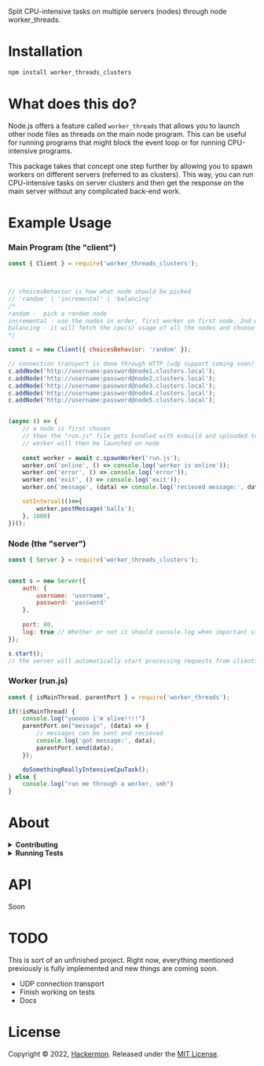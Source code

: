 Split CPU-intensive tasks on multiple servers (nodes) through node worker_threads.

# Installation
```bash
npm install worker_threads_clusters
```

# What does this do?
Node.js offers a feature called ``worker_threads`` that allows you to launch other node files as threads on the main node program. This can be useful for running programs that might block the event loop or for running CPU-intensive programs.

This package takes that concept one step further by allowing you to spawn workers on different servers (referred to as clusters). This way, you can run CPU-intensive tasks on server clusters and then get the response on the main server without any complicated back-end work.



# Example Usage


### Main Program (the "client")
```js
const { Client } = require('worker_threads_clusters');



// choicesBehavior is how what node should be picked
// 'random' | 'incremental' | 'balancing'
/*
random -  pick a random node
incremental - use the nodes in order, first worker on first node, 2nd worker on 2nd node, etc and it keeps resetting back to first worker and continues the cycle
balancing - it will fetch the cpu(s) usage of all the nodes and choose the best one to spawn the worker based on the usage percentage 
*/

const c = new Client({ choicesBehavior: 'random' });

// connection transport is done through HTTP (udp support coming soon)
c.addNode('http://username:password@node1.clusters.local');
c.addNode('http://username:password@node2.clusters.local');
c.addNode('http://username:password@node3.clusters.local');
c.addNode('http://username:password@node4.clusters.local');
c.addNode('http://username:password@node5.clusters.local');


(async () => {
	// a node is first chosen
	// then the "run.js" file gets bundled with esbuild and uploaded to the node
	// worker will then be launched on node
	
	const worker = await c.spawnWorker('run.js');
	worker.on('online', () => console.log('worker is online'));
	worker.on('error', () => console.log('error'));
	worker.on('exit', () => console.log('exit'));
	worker.on('message', (data) => console.log('recieved message:', data));

	setInterval(()=>{
		worker.postMessage('balls');
	}, 1000)
})();
```


### Node (the "server")
```js
const { Server } = require('worker_threads_clusters');


const s = new Server({
	auth: { 
	    username: 'username',
	    password: 'password' 
    },
    
	port: 80,
	log: true // Whether or not it should console.log when important stufff happens (default = true)
});

s.start();
// the server will automatically start processing requests from clients
```

### Worker (run.js)
```js
const { isMainThread, parentPort } = require('worker_threads');

if(!isMainThread) {
	console.log("yooooo i'm alive!!!!")
	parentPort.on("message", (data) => {
		// messages can be sent and recieved
		console.log('got message:', data);
		parentPort.send(data);
	});

	doSomethingReallyIntensiveCpuTask();
} else {
	console.log("run me through a worker, smh")
}

```

# About
<details>
<summary><strong>Contributing</strong></summary>

Pull requests and stars are always welcome. For bugs and feature requests, [please create an issue](../../issues/new).

</details>

<details>


<summary><strong>Running Tests</strong></summary>

Running and reviewing unit tests is a great way to get familiarized with a library and its API. You can install dependencies and run tests with the following command:

```sh
$ npm install && npm test
```

</details>



# API
Soon

# TODO
This is sort of an unfinished project. Right now, everything mentioned previously is fully implemented and new things are coming soon.

- UDP connection transport
- Finish working on tests
- Docs

# License

Copyright © 2022, [Hackermon](https://github.com/hackermondev).
Released under the [MIT License](LICENSE).